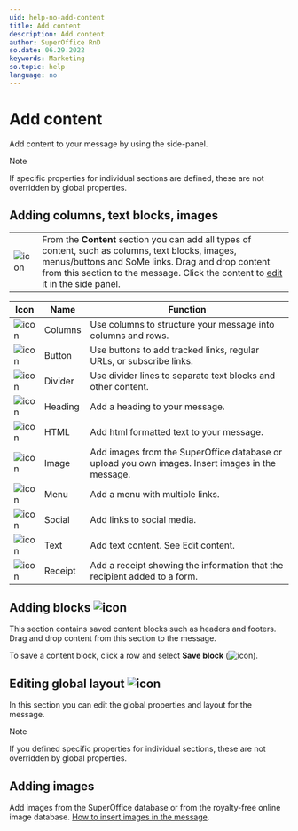 ```yaml
---
uid: help-no-add-content
title: Add content
description: Add content
author: SuperOffice RnD
so.date: 06.29.2022
keywords: Marketing
so.topic: help
language: no
---
```


# Add content

Add content to your message by using the side-panel.

> [!NOTE]
> If specific properties for individual sections are defined, these are not overridden by global properties.

## Adding columns, text blocks, images

|   |   |
|---|---|
|![icon][img1] | From the **Content** section you can add all types of content, such as columns, text blocks, images, menus/buttons and SoMe links. Drag and drop content from this section to the message. Click the content to [edit][2] it in the side panel. |

| Icon | Name | Function |
|------|------|----------|
| ![icon][img2] | Columns | Use columns to structure your message into columns and rows.   |
| ![icon][img3] | Button | Use buttons to add tracked links, regular URLs, or subscribe links. |
| ![icon][img4] | Divider | Use divider lines to separate text blocks and other content. |
| ![icon][img5] | Heading | Add a heading to your message. |
| ![icon][img6] | HTML| Add html formatted text to your message. |
| ![icon][img7] | Image | Add images from the SuperOffice database or upload you own images. Insert images in the message. |
| ![icon][img8] | Menu | Add a menu with multiple links. |
| ![icon][img9] | Social | Add links to social media. |
| ![icon][img10] | Text | Add text content. See Edit content. |
| ![icon][img11] | Receipt | Add a receipt showing the information that the recipient added to a form. |

## Adding blocks ![icon][img12]

This section contains saved content blocks such as headers and footers. Drag and drop content from this section to the message.

To save a content block, click a row and select **Save block** (![icon][img13]).

## Editing global layout ![icon][img14]

In this section you can edit the global properties and layout for the message.

> [!NOTE]
> If you defined specific properties for individual sections, these are not overridden by global properties.

## Adding images

Add images from the SuperOffice database or from the royalty-free online image database. [How to insert images in the message][1].

<!-- Referenced links -->
[1]: insert-images-in-message.md
[2]: edit-paragraph.md

<!-- Referenced images -->
[img1]: ../../../../../media/icons/marketing-and-forms/side-panel-content.png
[img2]: ../../../../../media/icons/marketing-and-forms/side-panel-content-columns.png
[img3]: ../../../../../media/icons/marketing-and-forms/side-panel-content-button.png
[img4]: ../../../../../media/icons/marketing-and-forms/side-panel-content-divider.png
[img5]: ../../../../../media/icons/marketing-and-forms/side-panel-content-heading.png
[img6]: ../../../../../media/icons/marketing-and-forms/side-panel-content-html.png
[img7]: ../../../../../media/icons/marketing-and-forms/side-panel-content-image.png
[img8]: ../../../../../media/icons/marketing-and-forms/side-panel-content-menu.png
[img9]: ../../../../../media/icons/marketing-and-forms/side-panel-content-social.png
[img10]: ../../../../../media/icons/marketing-and-forms/side-panel-content-text.png
[img11]: ../../../../../media/icons/marketing-and-forms/side-panel-content-receipt.png
[img12]: ../../../../../media/icons/marketing-and-forms/side-panel-blocks.png
[img13]: ../../../../../media/icons/marketing-and-forms/save-block.png
[img14]: ../../../../../media/icons/marketing-and-forms/side-panel-body.png

